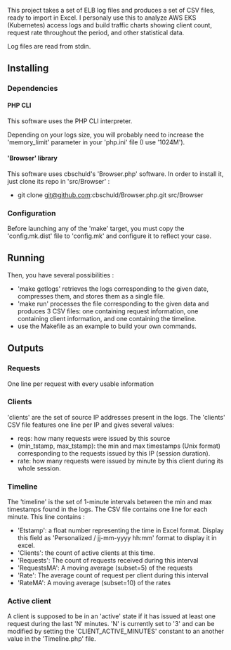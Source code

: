 This project takes a set of ELB log files and produces a set of CSV files,
ready to import in Excel. I personaly use this to analyze AWS EKS (Kubernetes)
access logs and build traffic charts showing client count, request rate throughout the period, and other statistical data.

Log files are read from stdin.

## Installing

### Dependencies

#### PHP CLI

This software uses the PHP CLI interpreter.

Depending on your logs size, you will probably need to increase the
'memory_limit' parameter in your 'php.ini' file (I use '1024M').

#### 'Browser' library

This software uses cbschuld's 'Browser.php' software. In order to install it,
just clone its repo in 'src/Browser' :

- git clone git@github.com:cbschuld/Browser.php.git src/Browser
 
### Configuration

Before launching any of the 'make' target, you must copy the 'config.mk.dist'
file to 'config.mk' and configure it to reflect your case.

## Running

Then, you have several possibilities :

- 'make getlogs' retrieves the logs corresponding to the given date, compresses them, and stores them as a single file.
- 'make run' processes the file corresponding to the given data and produces
3 CSV files: one containing request information, one containing client information, and one containing the timeline.
- use the Makefile as an example to build your own commands.

## Outputs

### Requests

One line per request with every usable information

### Clients

'clients' are the set of source IP addresses present in the logs. The 'clients'
CSV file features one line per IP and gives several values:

- reqs: how many requests were issued by this source
- (min_tstamp, max_tstamp): the min and max timestamps (Unix format)
 corresponding to the requests issued by this IP (session duration).
- rate: how many requests were issued by minute by this client during its whole session.

### Timeline

The 'timeline' is the set of 1-minute intervals between the min and max timestamps
found in the logs. The CSV file contains one line for each minute. This
line contains :

- 'Etstamp': a float number representing the time in Excel format. Display this field as 'Personalized / jj-mm-yyyy hh:mm' format to display it in excel.
- 'Clients': the count of active clients at this time.
- 'Requests': The count of requests received during this interval
- 'RequestsMA': A moving average (subset=5) of the requests
- 'Rate': The average count of request per client during this interval
- 'RateMA': A moving average (subset=10) of the rates

### Active client

A client is supposed to be in an 'active' state if it has issued at least one
request during the last 'N' minutes. 'N' is currently set to '3' and can be
modified by setting the 'CLIENT_ACTIVE_MINUTES' constant to an another value
in the 'Timeline.php' file.





